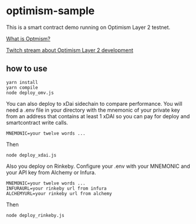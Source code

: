 # optimism-sample

This is a smart contract demo running on Optimism Layer 2 testnet.

[What is Optmism?](https://optimism.io/)

[Twitch stream about Optimism Layer 2 development](https://www.twitch.tv/videos/863816992)


## how to use

```
yarn install
yarn compile
node deploy_omv.js
```

You can also deploy to xDai sidechain to compare performance. You will need a .env file in your directory with the mnemonic of your private key from an address that contains at least 1 xDAI so you can pay for deploy and smartcontract write calls.

```
MNEMONIC=your twelve words ...
```

Then

```
node deploy_xdai.js
```

Also you deploy on Rinkeby. Configure your .env with your MNEMONIC and your API key from Alchemy or Infura.

```
MNEMONIC=your twelve words ...
INFURAURL=your rinkeby url from infura
ALCHEMYURL=your rinkeby url from alchemy
```

Then

```
node deploy_rinkeby.js
```